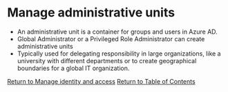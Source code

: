 # Manage administrative units

* An administrative unit is a container for groups and users in Azure AD.
* Global Administrator or a Privileged Role Administrator can create administrative units
* Typically used for delegating responsibility in large organizations, like a university with different departments or to create geographical boundaries for a global IT organization.


[Return to Manage identity and access](README.md)
[Return to Table of Contents](../README.md)